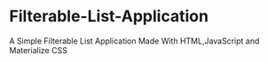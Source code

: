 # Filterable-List-Application
A Simple Filterable List Application Made With HTML,JavaScript and Materialize CSS
